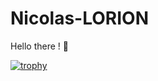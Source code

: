 # Nicolas-LORION

Hello there ! 🤙

[![trophy](https://github-profile-trophy.vercel.app/?username=ryo-ma)](https://github.com/ryu-75/github-profile-trophy)
